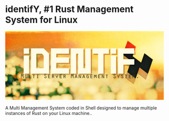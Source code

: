 # identifY, #1 Rust Management System for Linux

![logo](https://github.com/FunkyOfficial/identifY/blob/master/identifylogo.jpg)

A Multi Management System coded in Shell designed to manage multiple instances of Rust on your Linux machine..
